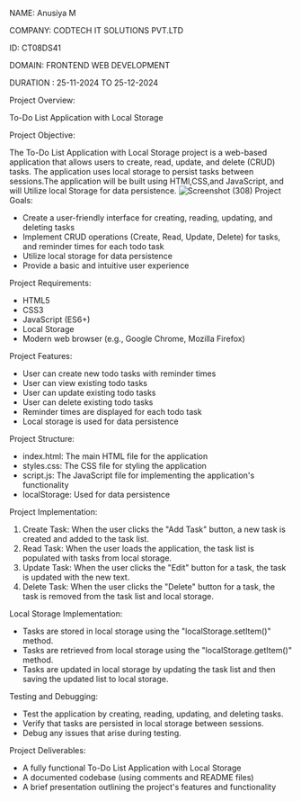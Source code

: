 NAME: Anusiya M

COMPANY: CODTECH IT SOLUTIONS PVT.LTD

ID: CT08DS41

DOMAIN: FRONTEND  WEB DEVELOPMENT

DURATION : 25-11-2024 TO 25-12-2024


Project Overview:

To-Do List Application with Local Storage

Project Objective:

The To-Do List Application with Local Storage project is a web-based application that allows users to create, read, update, and delete (CRUD) tasks. The application uses local storage to persist tasks between sessions.The application will be built using HTMl,CSS,and JavaScript, and will Utilize local Storage for data persistence.
![Screenshot (308)](https://github.com/user-attachments/assets/0368f845-4e88-4a73-8654-8223051441b7)
Project Goals:

- Create a user-friendly interface for creating, reading, updating, and deleting tasks
- Implement CRUD operations (Create, Read, Update, Delete) for tasks, and reminder times for each todo task
- Utilize local storage for data persistence
- Provide a basic and intuitive user experience

Project Requirements:

- HTML5
- CSS3
- JavaScript (ES6+)
- Local Storage
- Modern web browser (e.g., Google Chrome, Mozilla Firefox)

Project Features:

- User can create new todo tasks with reminder times
- User can view existing todo tasks
- User can update existing todo tasks
- User can delete existing  todo tasks
- Reminder times are displayed for each todo task
- Local storage is used for data persistence

Project Structure:

- index.html: The main HTML file for the application
- styles.css: The CSS file for styling the application
- script.js: The JavaScript file for implementing the application's functionality
- localStorage: Used for data persistence

Project Implementation:

1. Create Task: When the user clicks the "Add Task" button, a new task is created and added to the task list.
2. Read Task: When the user loads the application, the task list is populated with tasks from local storage.
3. Update Task: When the user clicks the "Edit" button for a task, the task is updated with the new text.
4. Delete Task: When the user clicks the "Delete" button for a task, the task is removed from the task list and local storage.

Local Storage Implementation:

- Tasks are stored in local storage using the "localStorage.setItem()" method.
- Tasks are retrieved from local storage using the "localStorage.getItem()" method.
- Tasks are updated in local storage by updating the task list and then saving the updated list to local storage.

Testing and Debugging:

- Test the application by creating, reading, updating, and deleting tasks.
- Verify that tasks are persisted in local storage between sessions.
- Debug any issues that arise during testing.

Project Deliverables:

- A fully functional To-Do List Application with Local Storage
- A documented codebase (using comments and README files)
- A brief presentation outlining the project's features and functionality
